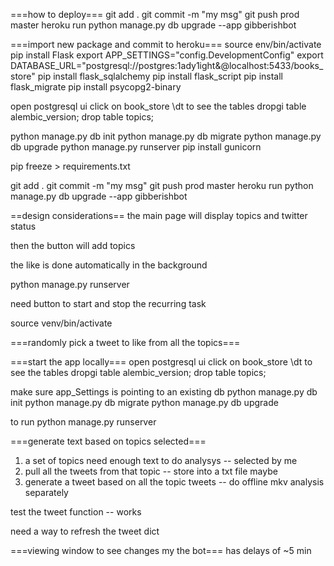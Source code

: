 ===how to deploy===
git add .
git commit -m "my msg"
git push prod master
heroku run python manage.py db upgrade --app gibberishbot

===import new package and commit to heroku===
source env/bin/activate
pip install Flask
export APP_SETTINGS="config.DevelopmentConfig"
export DATABASE_URL="postgresql://postgres:1ady1ight&@localhost:5433/books_store"
pip install flask_sqlalchemy
pip install flask_script
 pip install flask_migrate
pip install psycopg2-binary

open postgresql ui
click on book_store
\dt to see the tables
dropgi table alembic_version;
drop table topics;


python manage.py db init
python manage.py db migrate
python manage.py db upgrade
python manage.py runserver
pip install gunicorn

pip freeze > requirements.txt


git add .
git commit -m "my msg"
git push prod master
heroku run python manage.py db upgrade --app gibberishbot


==design considerations==
the main page will display topics and twitter status

then the button will add topics

the like is done automatically in the background

python manage.py runserver




need button to start and stop the recurring task

source venv/bin/activate


===randomly pick a tweet to like from all the topics===



===start the app locally===
open postgresql ui
click on book_store
\dt to see the tables
dropgi table alembic_version;
drop table topics;

make sure app_Settings is pointing to an existing db
python manage.py db init
python manage.py db migrate
python manage.py db upgrade


to run
python manage.py runserver


===generate text based on topics selected===
1. a set of topics need enough text to do analysys -- selected by me
2. pull all the tweets from that topic -- store into a txt file maybe
3. generate a tweet based on all the topic tweets -- do offline mkv analysis separately

test the tweet function -- works

need a way to refresh the tweet dict




===viewing window to see changes my the bot===
has delays of ~5 min
